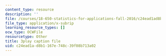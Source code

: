 ```yaml
---
content_type: resource
description: ''
file: /courses/18-650-statistics-for-applications-fall-2016/c24ead1ad8b1167e748c39f08b713a02_lWW54ts9Ubo.srt
file_type: application/x-subrip
learning_resource_types: []
ocw_type: OCWFile
resourcetype: Other
title: 3play caption file
uid: c24ead1a-d8b1-167e-748c-39f08b713a02
---
```

